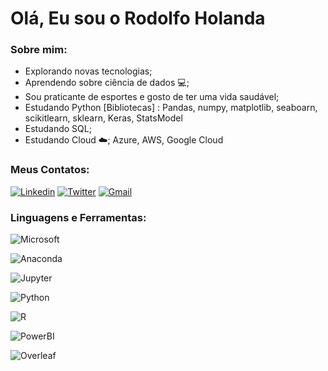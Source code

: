 # Olá, Eu sou o Rodolfo Holanda
### Sobre mim:
- Explorando novas tecnologias;
- Aprendendo sobre ciência de dados 💻;
- Sou praticante de esportes e gosto de ter uma vida saudável;
- Estudando Python [Bibliotecas] :  Pandas, numpy, matplotlib, seaboarn, scikitlearn, sklearn, Keras, StatsModel
- Estudando SQL;
- Estudando Cloud ☁️; Azure, AWS, Google Cloud

### Meus Contatos: 

[![Linkedin](https://img.shields.io/badge/LinkedIn-0077B5?style=for-the-badge&logo=linkedin&logoColor=white)](https://www.linkedin.com/in/rodolfo-rodrigues-37073257/)
[![Twitter](https://img.shields.io/badge/Twitter-1DA1F2?style=for-the-badge&logo=twitter&logoColor=white)](https://twitter.com/RodolfoRholanda/)
[![Gmail](https://img.shields.io/badge/Gmail-D14836?style=for-the-badge&logo=gmail&logoColor=white)](rodolfoholanda7@gmail.com/)

### Linguagens e Ferramentas:  
 
![Microsoft](https://img.shields.io/badge/Microsoft-666666?style=for-the-badge&logo=microsoft&logoColor=white)

![Anaconda](https://img.shields.io/badge/conda-342B029.svg?&style=for-the-badge&logo=anaconda&logoColor=white)

![Jupyter](https://img.shields.io/badge/Jupyter-F37626.svg?&style=for-the-badge&logo=Jupyter&logoColor=white)

![Python](https://img.shields.io/badge/Python-FFD43B?style=for-the-badge&logo=python&logoColor=blue)

![R](https://img.shields.io/badge/R-276DC3?style=for-the-badge&logo=r&logoColor=white)

![PowerBI](https://img.shields.io/badge/PowerBI-F2C811?style=for-the-badge&logo=Power%20BI&logoColor=white)

![Overleaf](https://img.shields.io/badge/Overleaf-47A141?style=for-the-badge&logo=Overleaf&logoColor=white)

	


